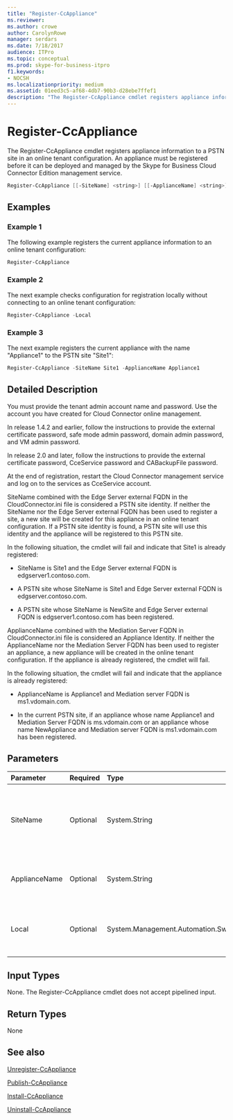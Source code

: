 ```yaml
---
title: "Register-CcAppliance"
ms.reviewer: 
ms.author: crowe
author: CarolynRowe
manager: serdars
ms.date: 7/18/2017
audience: ITPro
ms.topic: conceptual
ms.prod: skype-for-business-itpro
f1.keywords:
- NOCSH
ms.localizationpriority: medium
ms.assetid: 01eed3c5-af68-4db7-90b3-d28ebe7ffef1
description: "The Register-CcAppliance cmdlet registers appliance information to a PSTN site in an online tenant configuration. An appliance must be registered before it can be deployed and managed by the Skype for Business Cloud Connector Edition management service."
---
```


# Register-CcAppliance
 
The Register-CcAppliance cmdlet registers appliance information to a PSTN site in an online tenant configuration. An appliance must be registered before it can be deployed and managed by the Skype for Business Cloud Connector Edition management service.
  
```powershell
Register-CcAppliance [[-SiteName] <string>] [[-ApplianceName] <string>] [-Local]
```

## Examples
<a name="Examples"> </a>

### Example 1

The following example registers the current appliance information to an online tenant configuration:
  
```powershell
Register-CcAppliance
```

### Example 2

The next example checks configuration for registration locally without connecting to an online tenant configuration:
  
```powershell
Register-CcAppliance -Local
```

### Example 3

The next example registers the current appliance with the name "Appliance1" to the PSTN site "Site1":
  
```powershell
Register-CcAppliance -SiteName Site1 -ApplianceName Appliance1
```

## Detailed Description
<a name="DetailedDescription"> </a>

You must provide the tenant admin account name and password. Use the account you have created for Cloud Connector online management. 
  
In release 1.4.2 and earlier, follow the instructions to provide the external certificate password, safe mode admin password, domain admin password, and VM admin password. 
  
In release 2.0 and later, follow the instructions to provide the external certificate password, CceService password and CABackupFile password.
  
At the end of registration, restart the Cloud Connector management service and log on to the services as CceService account.
  
SiteName combined with the Edge Server external FQDN in the CloudConnector.ini file is considered a PSTN site identity. If neither the SiteName nor the Edge Server external FQDN has been used to register a site, a new site will be created for this appliance in an online tenant configuration. If a PSTN site identity is found, a PSTN site will use this identity and the appliance will be registered to this PSTN site. 
  
In the following situation, the cmdlet will fail and indicate that Site1 is already registered: 
  
- SiteName is Site1 and the Edge Server external FQDN is edgserver1.contoso.com. 
    
- A PSTN site whose SiteName is Site1 and Edge Server external FQDN is edgserver.contoso.com.
    
- A PSTN site whose SiteName is NewSite and Edge Server external FQDN is edgserver1.contoso.com has been registered. 
    
ApplianceName combined with the Mediation Server FQDN in CloudConnector.ini file is considered an Appliance Identity. If neither the ApplianceName nor the Mediation Server FQDN has been used to register an appliance, a new appliance will be created in the online tenant configuration. If the appliance is already registered, the cmdlet will fail.
  
In the following situation, the cmdlet will fail and indicate that the appliance is already registered: 
  
- ApplianceName is Appliance1 and Mediation server FQDN is ms1.vdomain.com.
    
- In the current PSTN site, if an appliance whose name Appliance1 and Mediation Server FQDN is ms.vdomain.com or an appliance whose name NewAppliance and Mediation server FQDN is ms1.vdomain.com has been registered.
    
## Parameters
<a name="DetailedDescription"> </a>

|**Parameter**|**Required**|**Type**|**Description**|
|:-----|:-----|:-----|:-----|
|SiteName  <br/> |Optional  <br/> |System.String  <br/> |PSTN site name to which the appliance is registered. Default value is SiteName value in the CloudConnector.ini file.  <br/> |
|ApplianceName  <br/> |Optional  <br/> |System.String  <br/> |Name of the current appliance. Default value is the computer name of the host server.  <br/> |
|Local  <br/> |Optional  <br/> |System.Management.Automation.SwitchParameter  <br/> |Check configurations for registration locally without connecting to online tenant configuration.  <br/> |
   
## Input Types
<a name="InputTypes"> </a>

None. The Register-CcAppliance cmdlet does not accept pipelined input.
  
## Return Types
<a name="ReturnTypes"> </a>

None
  
## See also
<a name="ReturnTypes"> </a>

[Unregister-CcAppliance](unregister-ccappliance.md)
  
[Publish-CcAppliance](publish-ccappliance.md)
  
[Install-CcAppliance](install-ccappliance.md)
  
[Uninstall-CcAppliance](uninstall-ccappliance.md)
  

